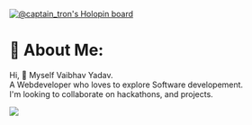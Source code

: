 [![@captain_tron's Holopin board](https://holopin.me/captain_tron)](https://holopin.io/@captain_tron)
# 💫 About Me:
Hi, 👋 Myself Vaibhav Yadav.  
A Webdeveloper who loves to explore Software developement.  
I'm looking to collaborate on hackathons, and projects.

![](https://komarev.com/ghpvc/?username=CaptainTron&color=green)
